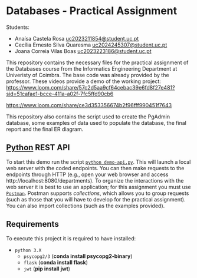 # Databases - Practical Assignment

Students:
* Anaísa Castela Rosa uc2023211854@student.uc.pt
* Cecília Ernesto Silva Quaresma uc2024245307@student.uc.pt
* Joana Correia Vilas Boas uc2023223186@student.uc.pt

This repository contains the necessary files for the practical assignment of the Databases course from the Informatics Engineering Department at Univeristy of Coimbra. The base code was already provided by the professor. 
These videos provide a demo of the working project: https://www.loom.com/share/57c2d5aa9cf64cebac39e6fd8f27e481?sid=51cafae1-bcce-411a-a02f-7fc5ffd90cb6

https://www.loom.com/share/ce3d353356674b2f96fff990451f7643

This repository also contains the script used to create the PgAdmin database, some examples of data used to populate the database, the final report and the final ER diagram.


## [Python](python) REST API

To start this demo run the script [`python demo-api.py`](demo-api.py). This will launch a local web server with the coded endpoints. You can then make requests to the endpoints through HTTP (e.g., open your web browser and access http://localhost:8080/departments). To organize the interactions with the web server it is best to use an application; for this assignment you must use [`Postman`](https://www.postman.com/downloads/). Postman supports _collections_, which allows you to group requests (such as those that you will have to develop for the practical assignment). You can also import collections (such as the examples provided).




## Requirements

To execute this project it is required to have installed:

- `python 3.X`
  - `psycopg2/3` (**conda install psycopg2-binary**)
  - `flask` (**conda install flask**)
  - `jwt` (**pip install jwt**)


